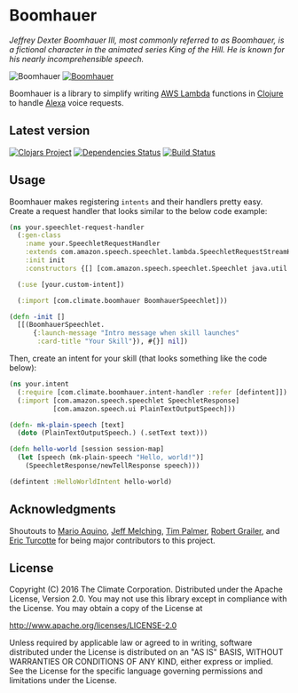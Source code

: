 # Boomhauer

_Jeffrey Dexter Boomhauer III, most commonly referred to as Boomhauer, is a fictional character in the animated series
King of the Hill.  He is known for his nearly incomprehensible speech._

![Boomhauer](https://upload.wikimedia.org/wikipedia/en/b/be/Jeff_Boomhauer.png)
[![Boomhauer](http://img.youtube.com/vi/bIaUfBjHjpI/0.jpg)](https://www.youtube.com/watch?v=bIaUfBjHjpI "Boomhauer calls 911")

Boomhauer is a library to simplify writing [AWS Lambda](https://aws.amazon.com/lambda/) functions in
[Clojure](http://clojure.org/) to handle [Alexa](https://developer.amazon.com/public/solutions/alexa) voice requests.

## Latest version

[![Clojars Project](http://clojars.org/com.climate/boomhauer/latest-version.svg )](http://clojars.org/com.climate/boomhauer)
[![Dependencies Status](https://jarkeeper.com/TheClimateCorporation/boomhauer/status.svg)](https://jarkeeper.com/TheClimateCorporation/boomhauer)
[![Build Status](https://travis-ci.org/TheClimateCorporation/boomhauer.svg?branch=master)](https://travis-ci.org/TheClimateCorporation/boomhauer)

## Usage

Boomhauer makes registering `intents` and their handlers pretty easy.
Create a request handler that looks similar to the below code example:

```clojure
(ns your.speechlet-request-handler
  (:gen-class
    :name your.SpeechletRequestHandler
    :extends com.amazon.speech.speechlet.lambda.SpeechletRequestStreamHandler
    :init init
    :constructors {[] [com.amazon.speech.speechlet.Speechlet java.util.Set]})

  (:use [your.custom-intent])

  (:import [com.climate.boomhauer BoomhauerSpeechlet]))

(defn -init []
  [[(BoomhauerSpeechlet.
      {:launch-message "Intro message when skill launches"
       :card-title "Your Skill"}), #{}] nil])
```

Then, create an intent for your skill (that looks something like the
code below):

```clojure
(ns your.intent
  (:require [com.climate.boomhauer.intent-handler :refer [defintent]])
  (:import [com.amazon.speech.speechlet SpeechletResponse]
           [com.amazon.speech.ui PlainTextOutputSpeech]))

(defn- mk-plain-speech [text]
  (doto (PlainTextOutputSpeech.) (.setText text)))

(defn hello-world [session session-map]
  (let [speech (mk-plain-speech "Hello, world!")]
    (SpeechletResponse/newTellResponse speech)))

(defintent :HelloWorldIntent hello-world)
```

## Acknowledgments

Shoutouts to [Mario Aquino](https://github.com/marioaquino), [Jeff Melching](https://github.com/jmelching),
[Tim Palmer](https://github.com/palmertimj), [Robert Grailer](https://github.com/RobertGrailer), and
[Eric Turcotte](https://github.com/ericturcotte) for being major contributors to this project.

## License

Copyright (C) 2016 The Climate Corporation. Distributed under the Apache
License, Version 2.0.  You may not use this library except in compliance with
the License. You may obtain a copy of the License at

   http://www.apache.org/licenses/LICENSE-2.0

Unless required by applicable law or agreed to in writing, software distributed under the License is distributed on an
"AS IS" BASIS, WITHOUT WARRANTIES OR CONDITIONS OF ANY KIND, either express or implied.  See the License for the
specific language governing permissions and limitations under the License.
